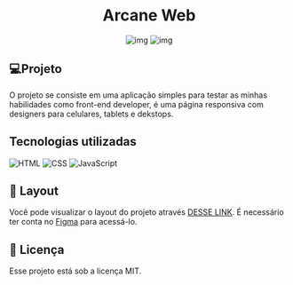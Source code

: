 <center>

# Arcane Web

![img](https://img.shields.io/github/license/http-sallein/arcane.svg)
![img](https://img.shields.io/github/release/http-sallein/arcane.svg)

</center>

## 💻Projeto
  <p>
    O projeto se consiste em uma aplicação simples para testar as minhas habilidades como front-end developer, é uma página responsiva com designers para celulares, tablets e dekstops.
  </p>
  
## Tecnologias utilizadas
  ![HTML](https://img.shields.io/badge/-HTML-0D1117?style=for-the-badge&logo=HTML5&logoColor=&labelColor=0D1117")
  ![CSS](https://img.shields.io/badge/-CSS-0D1117?style=for-the-badge&logo=CSS3&logoColor=1572B6&labelColor=0D1117)
  ![JavaScript](https://img.shields.io/badge/-JavaScript-0D1117?style=for-the-badge&logo=JavaScript&logoColor=&labelColor=0D1117)
    
## 🔖 Layout
Você pode visualizar o layout do projeto através [DESSE LINK](https://www.figma.com/file/Yb9IBH56g7T1hdIyZ3BMNO/Desafios---Codel%C3%A2ndia?type=design&node-id=88764-795&mode=design&t=xWBQK1pk84KWUybd-0). É necessário ter conta no [Figma](https://figma.com) para acessá-lo.

## :memo: Licença

Esse projeto está sob a licença MIT.
